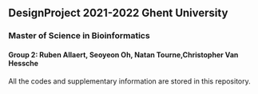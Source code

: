 ## DesignProject 2021-2022 Ghent University
### Master of Science in Bioinformatics 
#### Group 2: Ruben Allaert, Seoyeon Oh, Natan Tourne,Christopher Van Hessche
All the codes and supplementary information are stored in this repository. 

